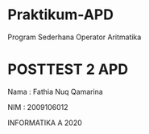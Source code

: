 # Praktikum-APD
Program Sederhana Operator Aritmatika

# POSTTEST 2 APD

Nama : Fathia Nuq Qamarina

NIM : 2009106012

INFORMATIKA A 2020
